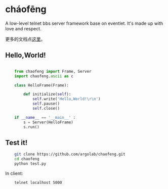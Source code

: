 cháofēng
========

A low-level telnet bbs server framework base on eventlet.  It's made up with love
and respect.

更多的文档点[这里](http://argolab.github.com/chaofeng/)。

Hello,World!
------------

```python

    from chaofeng import Frame, Server
    import chaofeng.ascii as c

    class HelloFrame(Frame):

        def initialize(self):
            self.write('Hello,World!\r\n')
            self.pause()
            self.close()

    if __name__ == '__main__' :
        s = Server(HelloFrame)
        s.run()
```

Test it!
--------

```bash
    git clone https://github.com/argolab/chaofeng.git
    cd chaofeng
    python test.py
```

In client:

```bash
    telnet localhost 5000
```
